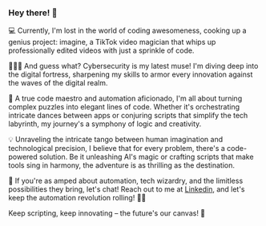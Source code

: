 ### Hey there! 👋

💻 Currently, I'm lost in the world of coding awesomeness, cooking up a genius project: imagine, a TikTok video magician that whips up professionally edited videos with just a sprinkle of code.

👨🏻‍💻 And guess what? Cybersecurity is my latest muse! I'm diving deep into the digital fortress, sharpening my skills to armor every innovation against the waves of the digital realm.

🤖 A true code maestro and automation aficionado, I'm all about turning complex puzzles into elegant lines of code. Whether it's orchestrating intricate dances between apps or conjuring scripts that simplify the tech labyrinth, my journey's a symphony of logic and creativity.

💡 Unraveling the intricate tango between human imagination and technological precision, I believe that for every problem, there's a code-powered solution. Be it unleashing AI's magic or crafting scripts that make tools sing in harmony, the adventure is as thrilling as the destination.

🔗 If you're as amped about automation, tech wizardry, and the limitless possibilities they bring, let's chat! Reach out to me at [Linkedin](https://www.linkedin.com/in/guilherme-gentili/), and let's keep the automation revolution rolling! 🚀🤖

Keep scripting, keep innovating – the future's our canvas! 🎨
